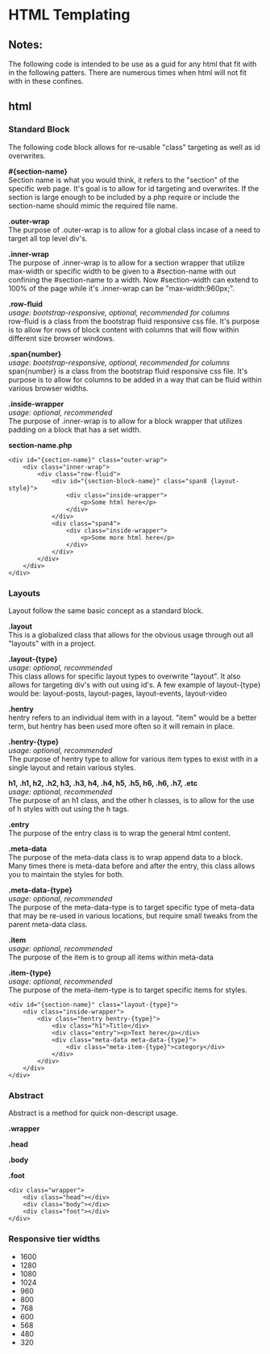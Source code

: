 HTML Templating
====================

Notes:
--------------------
The following code is intended to be use as a guid for any html that fit with in the following patters. There are numerous times when html will not fit with in these confines.

html
--------------------

### Standard Block
The following code block allows for re-usable "class" targeting as well as id overwrites. 

**#{section-name}**  
Section name is what you would think, it refers to the "section" of the specific web page. It's goal is to allow for id targeting and overwrites. If the section is large enough to be included by a php require or include the section-name should mimic the required file name.

**.outer-wrap**  
The purpose of .outer-wrap is to allow for a global class incase of a need to target all top level div's.

**.inner-wrap**  
The purpose of .inner-wrap is to allow for a section wrapper that utilize max-width or specific width to be given to a #section-name with out confining the #section-name to a width. Now #section-width can extend to 100% of the page while it's .inner-wrap can be "max-width:960px;".

**.row-fluid**  
_usage: bootstrap-responsive, optional, recommended for columns_  
row-fluid is a class from the bootstrap fluid responsive css file. It's purpose is to allow for rows of block content with columns that will flow within different size browser windows.

**.span{number}**  
_usage: bootstrap-responsive, optional, recommended for columns_  
span{number} is a class from the bootstrap fluid responsive css file. It's purpose is to allow for columns to be added in a way that can be fluid within various browser widths.

**.inside-wrapper**  
_usage: optional, recommended_  
The purpose of .inner-wrap is to allow for a block wrapper that utilizes padding on a block that has a set width.

**section-name.php**


```
<div id="{section-name}" class="outer-wrap">
	<div class="inner-wrap">
		<div class="row-fluid">
			<div id="{section-block-name}" class="span8 {layout-style}">
				<div class="inside-wrapper">
					<p>Some html here</p>
				</div>
			</div>
			<div class="span4">
				<div class="inside-wrapper">
					<p>Some more html here</p>
				</div>
			</div>
		</div>
	</div>
</div>
```


### Layouts
Layout follow the same basic concept as a standard block.

**.layout**  
This is a globalized class that allows for the obvious usage through out all "layouts" with in a project.

**.layout-{type}**  
_usage: optional, recommended_  
This class allows for specific layout types to overwrite "layout". It also allows for targeting div's with out using id's. A few example of layout-{type} would be: layout-posts, layout-pages, layout-events, layout-video

**.hentry**  
hentry refers to an individual item with in a layout. "item" would be a better term, but hentry has been used more often so it will remain in place.

**.hentry-{type}**  
_usage: optional, recommended_  
The purpose of hentry type to allow for various item types to exist with in a single layout and retain various styles.

**h1, .h1, h2, .h2, h3, .h3, h4, .h4, h5, .h5, h6, .h6, .h7, .etc**  
_usage: optional, recommended_  
The purpose of an h1 class, and the other h classes, is to allow for the use of h styles with out using the h tags. 

**.entry**  
The purpose of the entry class is to wrap the general html content.

**.meta-data**  
The purpose of the meta-data class is to wrap append data to a block. Many times there is meta-data before and after the entry, this class allows you to maintain the styles for both.

**.meta-data-{type}**  
_usage: optional, recommended_  
The purpose of the meta-data-type is to target specific type of meta-data that may be re-used in various locations, but require small tweaks from the parent meta-data class.

**.item**  
_usage: optional, recommended_  
The purpose of the item is to group all items within meta-data

**.item-{type}**  
_usage: optional, recommended_  
The purpose of the meta-item-type is to target specific items for styles.

```
<div id="{section-name}" class="layout-{type}">
	<div class="inside-wrapper">
		<div class="hentry hentry-{type}">
			<div class="h1">Title</div>
			<div class="entry"><p>Text here</p></div>
			<div class="meta-data meta-data-{type}">
				<div class="meta-item-{type}">category</div>
			</div>
		</div>
	</div>
</div>
```

### Abstract
Abstract is a method for quick non-descript usage.

**.wrapper**  

**.head**  

**.body**  

**.foot**  

```
<div class="wrapper">
	<div class="head"></div>
	<div class="body"></div>
	<div class="foot"></div>
</div>
```

### Responsive tier widths

- 1600
- 1280
- 1080
- 1024
- 960
- 800
- 768
- 600
- 568
- 480
- 320
